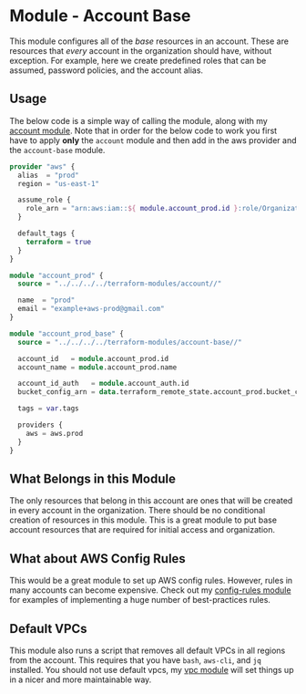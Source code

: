 # Module - Account Base

This module configures all of the *base* resources in an account. These are resources that *every* account in the organization should have, without exception. For example, here we create predefined roles that can be assumed, password policies, and the account alias.

## Usage

The below code is a simple way of calling the module, along with my [account module][]. Note that in order for the below code to work you first have to apply **only** the `account` module and then add in the aws provider and the `account-base` module.

```terraform
provider "aws" {
  alias  = "prod"
  region = "us-east-1"

  assume_role {
    role_arn = "arn:aws:iam::${ module.account_prod.id }:role/OrganizationAccountAccessRole"
  }

  default_tags {
    terraform = true
  }
}

module "account_prod" {
  source = "../../../../terraform-modules/account//"

  name  = "prod"
  email = "example+aws-prod@gmail.com"
}

module "account_prod_base" {
  source = "../../../../terraform-modules/account-base//"

  account_id   = module.account_prod.id
  account_name = module.account_prod.name

  account_id_auth   = module.account_auth.id
  bucket_config_arn = data.terraform_remote_state.account_prod.bucket_config_arn

  tags = var.tags

  providers {
    aws = aws.prod
  }
}
```

## What Belongs in this Module

The only resources that belong in this account are ones that will be created in every account in the organization. There should be no conditional creation of resources in this module. This is a great module to put base account resources that are required for initial access and organization.

## What about AWS Config Rules

This would be a great module to set up AWS config rules. However, rules in many accounts can become expensive. Check out my [config-rules module][] for examples of implementing a huge number of best-practices rules.

## Default VPCs

This module also runs a script that removes all default VPCs in all regions from the account. This requires that you have `bash`, `aws-cli`, and `jq` installed. You should not use default vpcs, my [vpc module][] will set things up in a nicer and more maintainable way.

[account module]: ../account/README.md
[config-rules module]: ../config-rules/README.md
[vpc module]: ../vpc/README.md

